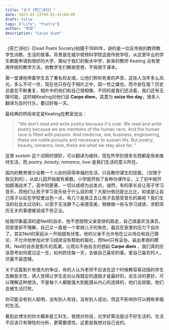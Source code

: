 ```yaml
---
title: "关于《死亡诗社》"
date: 2023-05-13T09:01:41+08:00
draft: false
tags: ["Life", "Poetry"]
author: "李梁"
description: "Carpe diem"
---
```


《死亡诗社》(Dead Poets Society)拍摄于1989年，讲的是一位反传统的教师教学生诗歌、生活的故事。背景是在威尔顿预科学院这座传统学校，从这里毕业的学生都能申请到很好的大学，类似于我们的衡水中学，新来的教师 Keating 没有使用传统的教学方法，他教学生们解放思想，不局限于课本。

第一堂课他带着学生去了著名校友墙，让他们聆听死者的声音，这些人当年多么风光，多么不可一世，现在也只存在于相片之中，固一世之雄也，而今安在哉？历史总是在不断重复，相片中的他们和自己很相像，不同的是我们还活着，我们还有无限可能，这时候Keating对他们说 **Carpe diem**，其意为 **seize the day**，很多人翻译为及时行乐，要过好每一天。

最经典的桥段肯定是Keating在教室说出：

> "We don't read and write poetry because it's cute. We read and write poetry because we are members of the human race. And the human race is filled with passion. And medicine, law, business, engineering, these are noble pursuits and necessary to sustain life. But poetry, beauty, romance, love, these are what we stay alive for. "

这里 *sustain* 这个词用的很好，可以翻译为维持，现在所学的很多东西都是用来维持生活，而 *poetry, beauty, romance, love* 是我们生活的意义所在。

国内的教育很少会教一个人如何获得幸福的生活，只会教你谋生的技能，（仅限于我见到的），从幼儿园开始就有奥数，小学就开始了各种功课作业，上了初中就开始题海战术了，高中则更甚，一切以成绩为出发点，诚然，有的家长会让孩子学习音乐，而他们让孩子学习音乐处于什么目的呢？大部分依旧是比比比，抑或是让自己孩子以后在学校里出色一点，有几个是真正去让孩子去感受音乐的美呢？我们生活的社会太过功利，以至于无法静下心来感受美，稍微做一些与学习成绩、求职简历无关的事便被说成不务正业。

给我印象最深的是Neil的自杀，他不想按照父亲安排的路走，自己很喜欢当演员，但家里却不理解，自己又一直是一个孝顺儿子的角色，最后在家里的压力下自杀了。其实Neil的家庭从一开始就有伏笔，他的父亲不允许他在公众场合和自己理论，不允许他参加对学习成绩没有帮助的报社，而Neil只有妥协，装出孝顺的模样。Neil的自杀是影片的高潮，让观众不由自主的想起 **Carpe diem** ，我们真的应该思考如何度过这一生，如何抓住每一天，去做自己喜欢的事，爱自己喜欢的人，尽量不留遗憾。

关于这篇影片有很大的争议，有的人认为老师不应该在这个时候教容易动摇的学生去解放天性，诱人觉得让学生走向父母既定的道路才是最好的，会生活的更好。可以理解这种想法，不是每个人都能强大到能遵从内心的选择的，他们会屈服，他们会被生活打败。

你可能没有别人聪明，没有别人有钱，没有别人成功，但这不影响你可以拥有幸福的生活。

看到此博文的你大概率是工科生，我想对你说，光学好算法是过不好生活的，生活不应该只有理性的分析，更需要感性。这更是我想对自己说的。